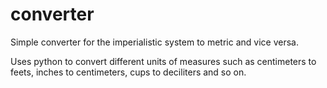 # converter
Simple converter for the imperialistic system to metric and vice versa.

Uses python to convert different units of measures such as centimeters to feets, inches to centimeters, cups to deciliters and so on.
